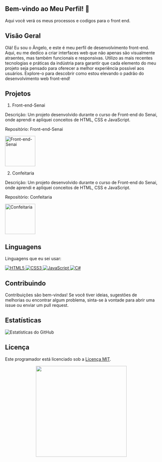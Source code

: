 ## Bem-vindo ao Meu Perfil! 🚀

Aqui você verá os meus processos e codigos para o front end.

## Visão Geral

Olá! Eu sou o Ângelo, e este é meu perfil de desenvolvimento front-end. Aqui, eu me dedico a criar interfaces web que não apenas são visualmente atraentes, mas também funcionais e responsivas. Utilizo as mais recentes tecnologias e práticas da indústria para garantir que cada elemento do meu projeto seja pensado para oferecer a melhor experiência possível aos usuários. Explore-o para descobrir como estou elevando o padrão do desenvolvimento web front-end!

## Projetos
1. Front-end-Senai

Descrição: Um projeto desenvolvido durante o curso de Front-end do Senai, onde aprendi e apliquei conceitos de HTML, CSS e JavaScript.

Repositório: Front-end-Senai

<a href="https://github.com/Hermes-Ecaflip/Front-end-Senai" target="_blank">
  <img src="https://logodownload.org/wp-content/uploads/2019/08/senai-logo-1.png" alt="Front-end-Senai" width="100">
</a>


2. Confeitaria

Descrição: Um projeto desenvolvido durante o curso de Front-end do Senai, onde aprendi e apliquei conceitos de HTML, CSS e JavaScript.

Repositório: Confeitaria

<a href="https://github.com/Hermes-Ecaflip" target="_blank">
  <img src="https://github.com/Hermes-Ecaflip/Hermes-Ecaflip/assets/166053159/c63afdfb-44a0-46d2-8f1e-446cc4b7f638" alt="Confeitaria" width="100">
</a>



## Linguagens 

Linguagens que eu sei usar:

<a href="https://github.com/Hermes-Ecaflip">
    <img src="https://img.shields.io/badge/html5-%23E34F26.svg?style=for-the-badge&logo=html5&logoColor=white" alt="HTML5">
</a>

<a href="https://github.com/Hermes-Ecaflip">
    <img src="https://img.shields.io/badge/css3-%231572B6.svg?style=for-the-badge&logo=css3&logoColor=white" alt="CSS3">
</a>

<a href="https://github.com/Hermes-Ecaflip">
    <img src="https://img.shields.io/badge/javascript-%23323330.svg?style=for-the-badge&logo=javascript&logoColor=%#8B7765" alt="JavaScript">
</a>

<a href="https://github.com/Hermes-Ecaflip">
    <img src="https://img.shields.io/badge/c%23-%23239120.svg?style=for-the-badge&logo=c-sharp&logoColor=white" alt="C#">
</a>




## Contribuindo

Contribuições são bem-vindas! Se você tiver ideias, sugestões de melhorias ou encontrar algum problema, sinta-se à vontade para abrir uma issue ou enviar um pull request.

## Estatísticas

![Estatísticas do GitHub](https://github-readme-stats.vercel.app/api?username=Hermes-Ecaflip&show_icons=true&theme=radical)







## Licença

Este programador está licenciado sob a [Licença MIT](LICENSE).

<div align = "center">

<img height= "300" src = "https://github.com/Hermes-Ecaflip/Hermes-Ecaflip/assets/166053159/672576c1-f60b-4dc7-95f9-e78616db39e3">

</div>





